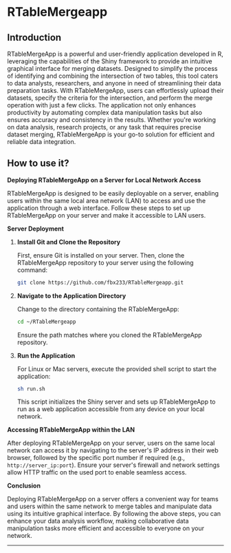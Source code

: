 # RTableMergeapp
## Introduction
RTableMergeApp is a powerful and user-friendly application developed in R, leveraging the capabilities of the Shiny framework to provide an intuitive graphical interface for merging datasets. Designed to simplify the process of identifying and combining the intersection of two tables, this tool caters to data analysts, researchers, and anyone in need of streamlining their data preparation tasks. With RTableMergeApp, users can effortlessly upload their datasets, specify the criteria for the intersection, and perform the merge operation with just a few clicks. The application not only enhances productivity by automating complex data manipulation tasks but also ensures accuracy and consistency in the results. Whether you're working on data analysis, research projects, or any task that requires precise dataset merging, RTableMergeApp is your go-to solution for efficient and reliable data integration.
## How to use it?
**Deploying RTableMergeApp on a Server for Local Network Access**

RTableMergeApp is designed to be easily deployable on a server, enabling users within the same local area network (LAN) to access and use the application through a web interface. Follow these steps to set up RTableMergeApp on your server and make it accessible to LAN users.

**Server Deployment**

1. **Install Git and Clone the Repository**

   First, ensure Git is installed on your server. Then, clone the RTableMergeApp repository to your server using the following command:

   ```bash
   git clone https://github.com/fbx233/RTableMergeapp.git
   ```


2. **Navigate to the Application Directory**

   Change to the directory containing the RTableMergeApp:

   ```sh
   cd ~/RTableMergeapp
   ```

   Ensure the path matches where you cloned the RTableMergeApp repository.

3. **Run the Application**

   For Linux or Mac servers, execute the provided shell script to start the application:

   ```sh
   sh run.sh
   ```

   This script initializes the Shiny server and sets up RTableMergeApp to run as a web application accessible from any device on your local network.

**Accessing RTableMergeApp within the LAN**

After deploying RTableMergeApp on your server, users on the same local network can access it by navigating to the server's IP address in their web browser, followed by the specific port number if required (e.g., `http://server_ip:port`). Ensure your server's firewall and network settings allow HTTP traffic on the used port to enable seamless access.

**Conclusion**

Deploying RTableMergeApp on a server offers a convenient way for teams and users within the same network to merge tables and manipulate data using its intuitive graphical interface. By following the above steps, you can enhance your data analysis workflow, making collaborative data manipulation tasks more efficient and accessible to everyone on your network.

---


